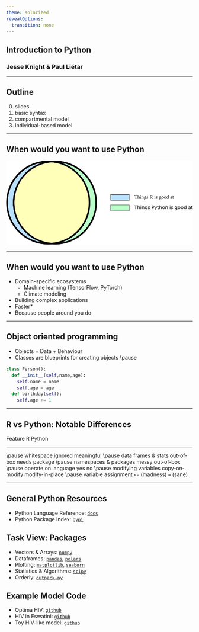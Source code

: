 ```yaml
---
theme: solarized
revealOptions:
  transition: none
---
```


## Introduction to Python
### Jesse Knight & Paul Liétar

---

## Outline

0. slides
1. basic syntax
2. compartmental model
3. individual-based model

---

## When would you want to use Python

![](images/venn.svg)

---

## When would you want to use Python

- Domain-specific ecosystems
    - Machine learning (TensorFlow, PyTorch)
    - Climate modeling
- Building complex applications
- Faster*
- Because people around you do

---

## Object oriented programming

- Objects = Data + Behaviour
- Classes are blueprints for creating objects
\pause
```py
class Person():
  def __init__(self,name,age):
    self.name = name
    self.age = age
  def birthday(self):
    self.age += 1
```

---

## R vs Python: Notable Differences

Feature                      R              Python
---------------------------- -------------- ---------------
\pause whitespace            ignored        meaningful
\pause data frames & stats   out-of-box     needs package
\pause namespaces & packages messy          out-of-box
\pause operate on language   yes            no
\pause modifying variables   copy-on-modify modify-in-place
\pause variable assignment   `<-` (madness) `=` (sane)

---

## General Python Resources

- Python Language Reference:
  [`docs`](https://docs.python.org/3/library)
- Python Package Index:
  [`pypi`](https://pypi.org)

## Task View: Packages

- Vectors & Arrays:
  [`numpy`](https://numpy.org/)
- Dataframes:
  [`pandas`](https://pandas.pydata.org/),
  [`polars`](https://pola.rs/)
- Plotting:
  [`matplotlib`](https://matplotlib.org/),
  [`seaborn`](https://seaborn.pydata.org/)
- Statistics & Algorithms:
  [`scipy`](https://scipy.org)
- Orderly:
  [`outpack-py`](https://github.com/mrc-ide/outpack-py)

## Example Model Code

- Optima HIV:
  [`github`](https://github.com/optimamodel/optima)
- HIV in Eswatini:
  [`github`](https://github.com/mishra-lab/hiv-model-eswatini)
- Toy HIV-like model:
  [`github`](https://github.com/mishra-lab/epa-model-toy)
